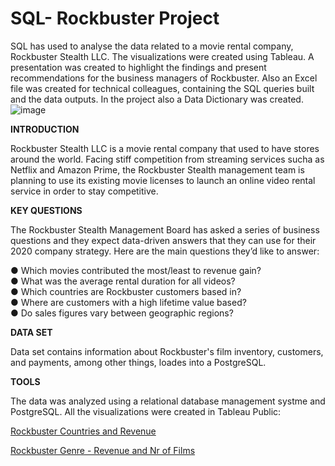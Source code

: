 # SQL- Rockbuster Project
SQL has used to analyse the data related to a movie rental company, Rockbuster Stealth LLC. The visualizations were created using Tableau. 
A presentation was created to highlight the findings and present recommendations for the business managers of Rockbuster. Also an Excel file was created for technical colleagues, containing the SQL queries built and the data outputs. In the project also a Data Dictionary was created.
![image](https://github.com/AlexandraMina/SQL-RockbusterProject/assets/169406778/61cfc57a-4a3f-4ce0-b739-b537738780d1)


**INTRODUCTION**

Rockbuster Stealth LLC is a movie rental company that used to have stores around the world. Facing stiff competition from streaming services sucha as Netflix and Amazon Prime, the Rockbuster Stealth management team is planning to use its existing movie licenses to launch an online video rental service in order to stay competitive.


**KEY QUESTIONS**

The  Rockbuster  Stealth  Management  Board  has  asked  a  series  of  business  questions  and  they  expect  data-driven  answers  that  they  can  use  for  their  2020   company  strategy.  Here  are  the  main  questions  they’d  like  to  answer:  

● Which  movies  contributed  the  most/least  to  revenue  gain?  
● What  was  the  average  rental  duration  for  all  videos?    
● Which  countries  are  Rockbuster  customers  based  in?   
● Where  are  customers  with  a  high  lifetime  value  based?   
● Do  sales  figures  vary  between  geographic  regions?  


**DATA SET**

Data set contains information about Rockbuster's film inventory,  customers, and payments, among other things, loades into a PostgreSQL.


**TOOLS**

The data was analyzed using a relational database management systme and PostgreSQL.
All the visualizations were created in Tableau Public:

[Rockbuster Countries and Revenue](https://public.tableau.com/app/profile/alexandra.mina4489/viz/3_10RockbusterAnalysis_17154992968980/Rockbuster?publish=yes)

[Rockbuster Genre - Revenue and Nr of Films](https://public.tableau.com/app/profile/alexandra.mina4489/viz/3_10GenreRevenueandnumberoffilms/Sheet1)


